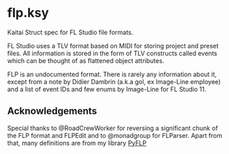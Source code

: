 # flp.ksy

Kaitai Struct spec for FL Studio file formats.

FL Studio uses a TLV format based on MIDI for storing project and preset
files. All information is stored in the form of TLV constructs called events
which can be thought of as flattened object attributes.

FLP is an undocumented format. There is rarely any information about it,
except from a note by Didier Dambrin (a.k.a gol, ex Image-Line employee) and
a list of event IDs and few enums by Image-Line for FL Studio 11.

## Acknowledgements

Special thanks to @RoadCrewWorker for reversing a significant chunk of the
FLP format and FLPEdit and to @monadgroup for FLParser. Apart from that, many
definitions are from my library [PyFLP](https://github.com/demberto/PyFLP)
